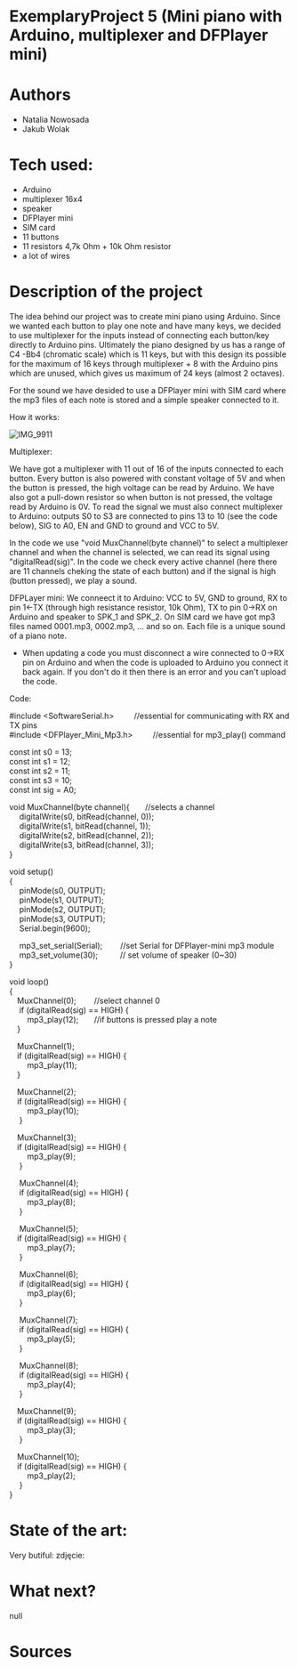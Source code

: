 # ExemplaryProject 5 (Mini piano with Arduino, multiplexer and DFPlayer mini)
# Authors 
- Natalia Nowosada
- Jakub Wolak
  
# Tech used:
- Arduino
- multiplexer 16x4
- speaker
- DFPlayer mini
- SIM card
- 11 buttons
- 11 resistors 4,7k Ohm + 10k Ohm resistor
- a lot of wires
# Description of the project 
The idea behind our project was to create mini piano using Arduino. Since we wanted each button to play one note and have many keys, we decided to use multiplexer for the inputs instead of connecting each button/key directly to Arduino pins. Ultimately the piano designed by us has a range of C4 -Bb4 (chromatic scale) which is 11 keys, but with this design its possible for the maximum of 16 keys through multiplexer + 8 with the Arduino pins which are unused, which gives us maximum of 24 keys (almost 2 octaves). 

For the sound we have desided to use a DFPlayer mini with SIM card where the mp3 files of each note is stored and a simple speaker connected to it.

How it works:

![IMG_9911](https://github.com/ComplexityGarage/ExemplaryProject5/assets/125824728/3e5b594a-a21f-42d0-b860-1ae94c460d25)

Multiplexer:

We have got a multiplexer with 11 out of 16 of the inputs connected to each button. Every button is also powered with constant voltage of 5V and when the button is pressed, the high voltage can be read by Arduino. We have also got a pull-down resistor so when button is not pressed, the voltage read by Arduino is 0V. 
To read the signal we must also connect multiplexer to Arduino: outputs S0 to S3 are connected to pins 13 to 10 (see the code below), SIG to A0, EN and GND to ground and VCC to 5V.

In the code we use "void MuxChannel(byte channel)" to select a multiplexer channel and when the channel is selected, we can read its signal using "digitalRead(sig)". In the code we check every active channel (here there are 11 channels cheking the state of each button) and if the signal is high (button pressed), we play a sound.

DFPLayer mini:
We conneect it to Arduino: VCC to 5V, GND to ground, RX to pin 1<-TX (through high resistance resistor, 10k Ohm), TX to pin 0->RX on Arduino and speaker to SPK_1 and SPK_2.
On SIM card we have got mp3 files named 0001.mp3, 0002.mp3, ... and so on. Each file is a unique sound of a piano note. 
* When updating a code you must disconnect a wire connected to 0->RX pin on Arduino and when the code is uploaded to Arduino you connect it back again. If you don't do it then there is an error and you can't upload the code.

Code:

#include <SoftwareSerial.h> &emsp; &emsp;//essential for communicating with RX and TX pins <br />
#include <DFPlayer_Mini_Mp3.h> &emsp; &emsp;//essential for mp3_play() command

const int s0 = 13;<br />
const int s1 = 12;<br />
const int s2 = 11;<br />
const int s3 = 10;<br />
const int sig = A0;

void MuxChannel(byte channel){&emsp;&emsp;//selects a channel<br />
&emsp;  digitalWrite(s0, bitRead(channel, 0));<br />
&emsp;  digitalWrite(s1, bitRead(channel, 1));<br />
 &emsp; digitalWrite(s2, bitRead(channel, 2));<br />
 &emsp; digitalWrite(s3, bitRead(channel, 3));<br />
}

void setup()<br />
{<br />
&emsp;  pinMode(s0, OUTPUT); <br />
&emsp;  pinMode(s1, OUTPUT); <br />
 &emsp; pinMode(s2, OUTPUT); <br />
 &emsp; pinMode(s3, OUTPUT); <br />
 &emsp; Serial.begin(9600);<br />

 &emsp; mp3_set_serial(Serial);&emsp; &emsp;//set Serial for DFPlayer-mini mp3 module <br />
 &emsp; mp3_set_volume(30);   &emsp; &emsp; // set volume of speaker (0~30)<br />
}

void loop()<br />
{<br />
  &emsp;MuxChannel(0); &emsp;&emsp;//select channel 0 <br />
 &emsp; if (digitalRead(sig) == HIGH) {<br />
   &emsp;&emsp; mp3_play(12);&emsp;&emsp;//if buttons is pressed play a note <br />
    &emsp;}<br />

  &emsp;MuxChannel(1);<br />
  &emsp;if (digitalRead(sig) == HIGH) {<br />
   &emsp;&emsp; mp3_play(11); <br />
    &emsp;}  <br />

  &emsp;MuxChannel(2);<br />
  &emsp;if (digitalRead(sig) == HIGH) {<br />
   &emsp;&emsp; mp3_play(10); <br />
   &emsp; }  <br />

  &emsp;MuxChannel(3);<br />
  &emsp;if (digitalRead(sig) == HIGH) {<br />
  &emsp;&emsp;  mp3_play(9); <br />
   &emsp; }  <br />

 &emsp; MuxChannel(4);<br />
 &emsp; if (digitalRead(sig) == HIGH) {<br />
  &emsp;&emsp;  mp3_play(8); <br />
   &emsp; } <br />

 &emsp; MuxChannel(5);<br />
  &emsp;if (digitalRead(sig) == HIGH) {<br />
  &emsp;&emsp;  mp3_play(7); <br />
  &emsp;  }  <br />

 &emsp; MuxChannel(6);<br />
 &emsp; if (digitalRead(sig) == HIGH) {<br />
  &emsp;&emsp;  mp3_play(6); <br />
   &emsp; }  <br />

 &emsp; MuxChannel(7);<br />
 &emsp; if (digitalRead(sig) == HIGH) {<br />
  &emsp;&emsp;  mp3_play(5); <br />
  &emsp;  }  <br />

 &emsp; MuxChannel(8);<br />
 &emsp; if (digitalRead(sig) == HIGH) {<br />
 &emsp;&emsp;   mp3_play(4); <br />
  &emsp;  }  <br />

  &emsp;MuxChannel(9);<br />
  &emsp;if (digitalRead(sig) == HIGH) {<br />
  &emsp;&emsp;  mp3_play(3);  <br />
  &emsp;  }  <br />

  &emsp;MuxChannel(10);<br />
  &emsp;if (digitalRead(sig) == HIGH) {<br />
   &emsp;&emsp; mp3_play(2); <br />
  &emsp;  }  <br />
}

# State of the art:
Very butiful:
zdjęcie:
# What next?
null
# Sources 

